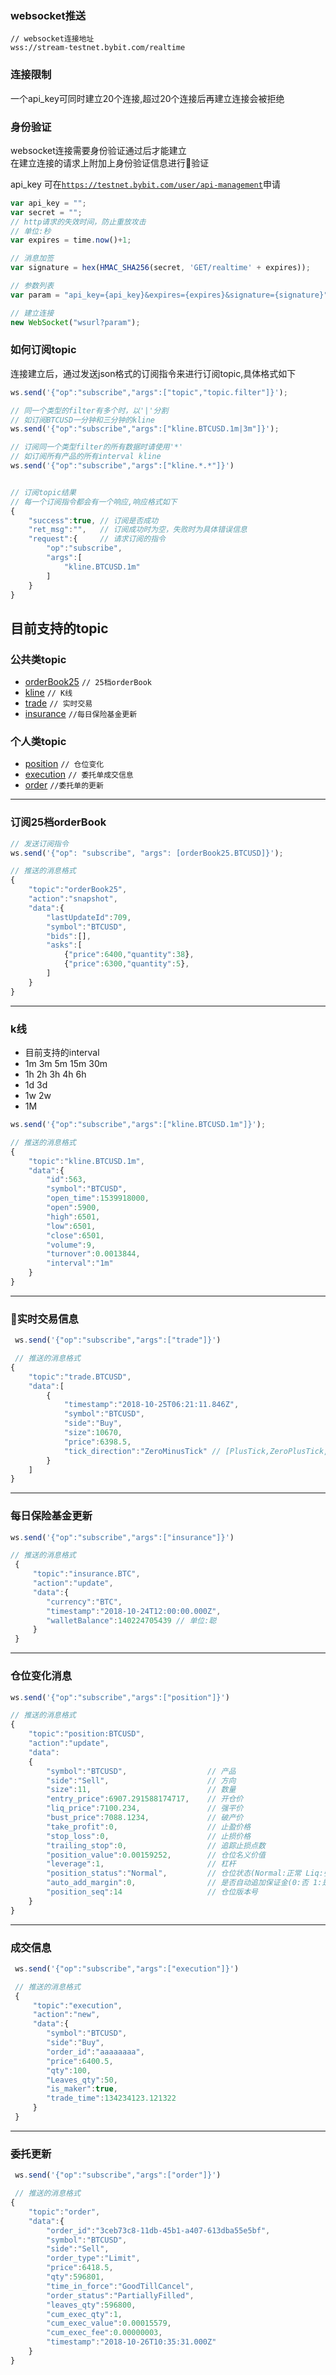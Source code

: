 ### websocket推送
```
// websocket连接地址
wss://stream-testnet.bybit.com/realtime
```

### 连接限制

一个api_key可同时建立20个连接,超过20个连接后再建立连接会被拒绝

### 身份验证

websocket连接需要身份验证通过后才能建立<br>
在建立连接的请求上附加上身份验证信息进行验证

api_key 可在<a href="https://testnet.bybit.com/user/api-management`">`https://testnet.bybit.com/user/api-management`</a>申请

```js
var api_key = "";
var secret = "";
// http请求的失效时间，防止重放攻击
// 单位:秒
var expires = time.now()+1;

// 消息加签
var signature = hex(HMAC_SHA256(secret, 'GET/realtime' + expires));

// 参数列表
var param = "api_key={api_key}&expires={expires}&signature={signature}";

// 建立连接
new WebSocket("wsurl?param");
```

### 如何订阅topic

连接建立后，通过发送json格式的订阅指令来进行订阅topic,具体格式如下
```js
ws.send('{"op":"subscribe","args":["topic","topic.filter"]}');

// 同一个类型的filter有多个时，以'|'分割
// 如订阅BTCUSD一分钟和三分钟的kline
ws.send('{"op":"subscribe","args":["kline.BTCUSD.1m|3m"]}');

// 订阅同一个类型filter的所有数据时请使用'*'
// 如订阅所有产品的所有interval kline
ws.send('{"op":"subscribe","args":["kline.*.*"]}')


// 订阅topic结果
// 每一个订阅指令都会有一个响应,响应格式如下
{
    "success":true, // 订阅是否成功
    "ret_msg":"",   // 订阅成功时为空，失败时为具体错误信息
    "request":{     // 请求订阅的指令
        "op":"subscribe",
        "args":[
            "kline.BTCUSD.1m"
        ]
    }
}

```

## 目前支持的topic

### 公共类topic
* [orderBook25](#orderBook25) `// 25档orderBook`
* [kline](#kline) `// K线`
* [trade](#trade) `// 实时交易`
* [insurance](#insurance) `//每日保险基金更新`

### 个人类topic
* [position](#position) `// 仓位变化`
* [execution](#execution) `// 委托单成交信息`
* [order](#order) `//委托单的更新`

<hr>

### <span id="orderBook25">订阅25档orderBook</span>
```js
// 发送订阅指令
ws.send('{"op": "subscribe", "args": [orderBook25.BTCUSD]}');

// 推送的消息格式
{
    "topic":"orderBook25",
    "action":"snapshot",
    "data":{
        "lastUpdateId":709,
        "symbol":"BTCUSD",
        "bids":[],
        "asks":[
            {"price":6400,"quantity":38},
            {"price":6300,"quantity":5},
        ]
    }
}

```

<hr>

### <span id="kline">k线</span>

* 目前支持的interval
* 1m 3m 5m 15m 30m
* 1h 2h 3h 4h 6h
* 1d 3d
* 1w 2w
* 1M
```js
ws.send('{"op":"subscribe","args":["kline.BTCUSD.1m"]}');

// 推送的消息格式
{
    "topic":"kline.BTCUSD.1m",
    "data":{
        "id":563,
        "symbol":"BTCUSD",
        "open_time":1539918000,
        "open":5900,
        "high":6501,
        "low":6501,
        "close":6501,
        "volume":9,
        "turnover":0.0013844,
        "interval":"1m"
    }
}
```

<hr>

### <span id="trade">实时交易信息</span>

```js
 ws.send('{"op":"subscribe","args":["trade"]}')

 // 推送的消息格式
{
    "topic":"trade.BTCUSD",
    "data":[
        {
            "timestamp":"2018-10-25T06:21:11.846Z",
            "symbol":"BTCUSD",
            "side":"Buy",
            "size":10670,
            "price":6398.5,
            "tick_direction":"ZeroMinusTick" // [PlusTick,ZeroPlusTick,MinusTick,ZeroMinusTick]
        }
    ]
}
```

<hr>

### <span id="insurance">每日保险基金更新</span>

```js
ws.send('{"op":"subscribe","args":["insurance"]}')

// 推送的消息格式
 {
     "topic":"insurance.BTC",
     "action":"update",
     "data":{
        "currency":"BTC",
        "timestamp":"2018-10-24T12:00:00.000Z",
        "walletBalance":140224705439 // 单位:聪
     }
 }
```

<hr>

### <span id="position">仓位变化消息</position>

```js
ws.send('{"op":"subscribe","args":["position"]}')

// 推送的消息格式
{
    "topic":"position:BTCUSD",
    "action":"update",
    "data":
    {
        "symbol":"BTCUSD",                  // 产品
        "side":"Sell",                      // 方向
        "size":11,                          // 数量
        "entry_price":6907.291588174717,    // 开仓价
        "liq_price":7100.234,               // 强平价
        "bust_price":7088.1234,             // 破产价
        "take_profit":0,                    // 止盈价格
        "stop_loss":0,                      // 止损价格
        "trailing_stop":0,                  // 追踪止损点数
        "position_value":0.00159252,        // 仓位名义价值
        "leverage":1,                       // 杠杆
        "position_status":"Normal",         // 仓位状态(Normal:正常 Liq:强平中 Adl:被减仓中)
        "auto_add_margin":0,                // 是否自动追加保证金(0:否 1:是)
        "position_seq":14                   // 仓位版本号
    }
}
```


<hr>

### <span id="execution">成交信息</span>
```js
 ws.send('{"op":"subscribe","args":["execution"]}')

 // 推送的消息格式
 {
     "topic":"execution",
     "action":"new",
     "data":{
        "symbol":"BTCUSD",
        "side":"Buy",
        "order_id":"aaaaaaaa",
        "price":6400.5,
        "qty":100,
        "Leaves_qty":50,
        "is_maker":true,
        "trade_time":134234123.121322
     }
 }
```

<hr>

### <span id="order">委托更新</span>

```js
 ws.send('{"op":"subscribe","args":["order"]}')

 // 推送的消息格式
{
    "topic":"order",
    "data":{
        "order_id":"3ceb73c8-11db-45b1-a407-613dba55e5bf",
        "symbol":"BTCUSD",
        "side":"Sell",
        "order_type":"Limit",
        "price":6418.5,
        "qty":596801,
        "time_in_force":"GoodTillCancel",
        "order_status":"PartiallyFilled",
        "leaves_qty":596800,
        "cum_exec_qty":1,
        "cum_exec_value":0.00015579,
        "cum_exec_fee":0.00000003,
        "timestamp":"2018-10-26T10:35:31.000Z"
    }
}
```
